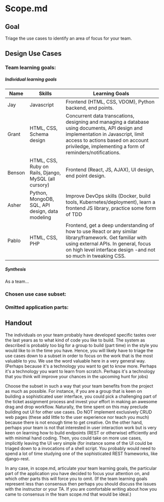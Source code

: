 # Scope.md

## Goal
Triage the use cases to identify an area of focus for your team.

## Design Use Cases

### Team learning goals:
##### Individual learning goals
| Name | Skills | Learning Goals |
| --- | --- | --- |
| Jay | Javascript | Frontend (HTML, CSS, VDOM), Python backend, end points. |
| Grant | HTML, CSS, Schema design | Concurrent data transcations, designing and managing a database using documents, API design and implementation in Javascript, limit access to actions based on account priviledge, implementing a form of reminders/notifications. |
| Benson | HTML, CSS, Ruby on Rails, Django, MySQL (all cursory) | Frontend (React, JS, AJAX), UI design, end point design. |
| Asher | Python, MongoDB, SQL, API design, data modeling | Improve DevOps skills (Docker, build tools, Kubernetes/deployment), learn a frontend JS library, practice some form of TDD |
| Pablo | HTML, CSS, PHP | Frontend, get a deep understanding of how to use React or any similar library/framework. Get familiar with using external APIs. In general, focus on high level interface design -and not so much in tweaking CSS. |

##### Synthesis
As a team...

### Chosen use case subset:

### Omitted application parts:

## Handout

The individuals on your team probably have developed specific tastes over the last years as to what kind of code you like to build. The system as described is probably too big for a group to build (part time) in the style you would like to in the time you have. Hence, you will likely have to triage the use cases down to a subset in order to focus on the work that is the most valuable to you. We use the word valuable here in a very general way. (Perhaps because it's a technology you want to get to know more. Perhaps it's a technology you want to learn from scratch. Perhaps it's a technology that you think will improve your chances in the upcoming hunt for jobs)

Choose the subset in such a way that your team benefits from the project as much as possible. For instance, if you are a group that is keen on building a sophisticated user interface, you could pick a challenging part of the ticket assignment process and invest your effort in making an awesome drag and drop workflow. Naturally, the time spent on this may preclude building out UI for other use cases.  Do NOT implement exclusively CRUD web pages (these add little to the user experience nor teach you much) because there is not enough time to get creative. 
On the other hand, perhaps your team is not that interested in user interaction work but is very keen on learning how to build endpoints (REST or otherwise) efficiently and with minimal hand coding. Then, you could take on more use cases, implicitly leaving the UI very simple (for instance some of the UI could be triaged down to a invocations of a shell script. You probably would need to spend a lot of time studying one of the sophisticated REST frameworks, like django-rest.

In any case, in scope.md,  articulate  your team learning goals, the particular part of the application you have decided to focus your attention on, and which other parts this will force you to omit. (If the team learning goals represent less than consensus then perhaps you should discuss the issues with the instructor or your TA. If you are comfortable writing about how you came to consensus in the team scope.md that would be ideal.)
